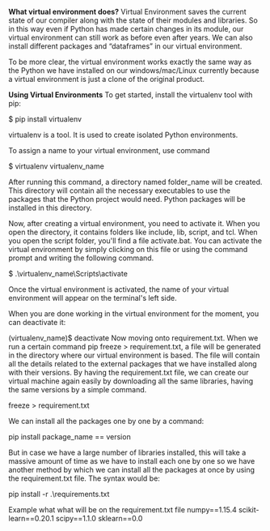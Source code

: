 **What virtual environment does?**
Virtual Environment saves the current state of our compiler along with the state of their modules and libraries. So in this way even if Python has made certain changes in its module, our virtual environment can still work as before even after years. We can also install different packages and “dataframes” in our virtual environment.

To be more clear, the virtual environment works exactly the same way as the Python we have installed on our windows/mac/Linux currently because a virtual environment is just a clone of the original product.

**Using Virtual Environments**
To get started, install the virtualenv tool with pip:

$ pip install virtualenv


virtualenv is a tool. It is used to create isolated Python environments. 

To assign a name to your virtual environment, use command

$ virtualenv virtualenv_name

After running this command, a directory named folder_name will be created. This directory will contain all the necessary executables to use the packages that the Python project would need. Python packages will be installed in this directory.



Now, after creating a virtual environment, you need to activate it. When you open the directory, it contains folders like include, lib, script, and tcl. When you open the script folder, you'll find a file activate.bat. You can activate the virtual environment by simply clicking on this file or using the command prompt and writing the following command.

$ .\virtualenv_name\Scripts\activate


Once the virtual environment is activated, the name of your virtual environment will appear on the terminal's left side.

When you are done working in the virtual environment for the moment, you can deactivate it:

(virtualenv_name)$ deactivate
Now moving onto requirement.txt. When we run a certain command pip freeze > requirement.txt, a file will be generated in the directory where our virtual environment is based. The file will contain all the details related to the external packages that we have installed along with their versions. By having the requirement.txt file, we can create our virtual machine again easily by downloading all the same libraries, having the same versions by a simple command. 

freeze > requirement.txt

We can install all the packages one by one by a command:

pip install package_name == version


But in case we have a large number of libraries installed, this will take a massive amount of time as we have to install each one by one so we have another method by which we can install all the packages at once by using the requirement.txt file. The syntax would be:

pip install -r .\requirements.txt
 

Example what what will be on the requirement.txt file
numpy==1.15.4
scikit-learn==0.20.1
scipy==1.1.0
sklearn==0.0
